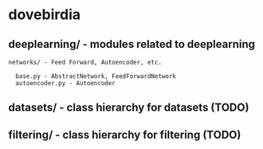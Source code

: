 # dovebirdia
## deeplearning/ - modules related to deeplearning
    
    networks/ - Feed Forward, Autoencoder, etc.
      
      base.py - AbstractNetwork, FeedForwardNetwork
      autoencoder.py - Autoencoder
      
## datasets/ - class hierarchy for datasets (TODO)

## filtering/ - class hierarchy for filtering (TODO)
